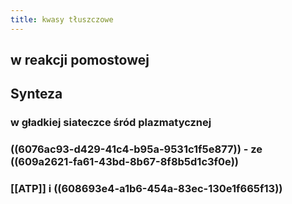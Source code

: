 ```yaml
---
title: kwasy tłuszczowe
---
```


## w reakcji pomostowej
## Synteza
### w gładkiej siateczce śród plazmatycznej
### ((6076ac93-d429-41c4-b95a-9531c1f5e877)) - ze ((609a2621-fa61-43bd-8b67-8f8b5d1c3f0e))
### [[ATP]] i ((608693e4-a1b6-454a-83ec-130e1f665f13))
